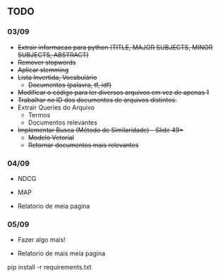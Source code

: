 ## TODO

### 03/09
- <del>Extrair informacao para python (TITLE, MAJOR SUBJECTS, MINOR SUBJECTS, ABSTRACT)</del>
- <del>Remover stopwords</del>
- <del>Aplicar stemming</del>
- <del>Lista Invertida, Vocabulário</del>
  - <del>Documentos (palavra, tf, idf)</del>
- <del>Modificar o código para ler diversos arquivos em vez de apenas 1</del>
- <del>Trabalhar no ID dos documentos de arquivos distintos.</del>
- Extrair Queries do Arquivo
  - Termos
  - Documentos relevantes
- <del>Implementar Busca (Método de Similaridade) - Slide 49+</del>
  - <del>Modelo Vetorial</del>
  - <del>Retornar documentos mais relevantes</del>

### 04/09
- NDCG
- MAP

- Relatorio de meia pagina

### 05/09
- Fazer algo mais!

- Relatorio de mais meia pagina

pip install -r requirements.txt
